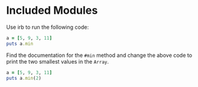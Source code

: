 # Included Modules
Use irb to run the following code:

```ruby
a = [5, 9, 3, 11]
puts a.min
```

Find the documentation for the `#min` method and change the above code to print
the two smallest values in the `Array`.

```ruby
a = [5, 9, 3, 11]
puts a.min(2)
```
